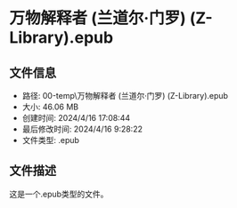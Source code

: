﻿# 万物解释者 (兰道尔·门罗) (Z-Library).epub

## 文件信息
- 路径: 00-temp\万物解释者 (兰道尔·门罗) (Z-Library).epub
- 大小: 46.06 MB
- 创建时间: 2024/4/16 17:08:44
- 最后修改时间: 2024/4/16 9:28:22
- 文件类型: .epub

## 文件描述
这是一个.epub类型的文件。

